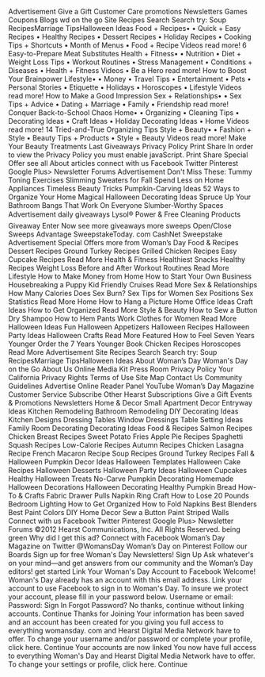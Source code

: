 Advertisement Give a Gift Customer Care promotions Newsletters Games Coupons Blogs wd on the go Site Recipes Search Search try: Soup RecipesMarriage TipsHalloween Ideas Food + Recipes• • Quick + Easy Recipes • Healthy Recipes • Dessert Recipes • Holiday Recipes • Cooking Tips + Shortcuts • Month of Menus • Food + Recipe Videos read more! 6 Easy-to-Prepare Meat Substitutes Health + Fitness• • Nutrition • Diet + Weight Loss Tips • Workout Routines • Stress Management • Conditions + Diseases • Health + Fitness Videos • Be a Hero read more! How to Boost Your Brainpower Lifestyle• • Money • Travel Tips • Entertainment • Pets • Personal Stories • Etiquette • Holidays • Horoscopes • Lifestyle Videos read more! How to Make a Good Impression Sex + Relationships• • Sex Tips + Advice • Dating + Marriage • Family • Friendship read more! Conquer Back-to-School Chaos Home• • Organizing • Cleaning Tips • Decorating Ideas • Craft Ideas • Holiday Decorating Ideas • Home Videos read more! 14 Tried-and-True Organizing Tips Style + Beauty• • Fashion + Style • Beauty Tips + Products • Style + Beauty Videos read more! Make Your Beauty Treatments Last Giveaways Privacy Policy Print Share In order to view the Privacy Policy you must enable javaScript. Print Share Special Offer see all About articles connect with us Facebook Twitter Pinterest Google Plus> Newsletter Forums Advertisement Don't Miss These: Tummy Toning Exercises Slimming Sweaters for Fall Spend Less on Home Appliances Timeless Beauty Tricks Pumpkin-Carving Ideas 52 Ways to Organize Your Home Magical Halloween Decorating Ideas Spruce Up Your Bathroom Bangs That Work On Everyone Slumber-Worthy Spaces Advertisement daily giveaways Lysol® Power & Free Cleaning Products Giveaway Enter Now see more giveaways more sweeps Open/Close Sweeps Advantage SweepstakeToday. com CashNet Sweepstake Advertisement Special Offers more from Woman’s Day Food & Recipes Dessert Recipes Ground Turkey Recipes Grilled Chicken Recipes Easy Cupcake Recipes Read More Health & Fitness Healthiest Snacks Healthy Recipes Weight Loss Before and After Workout Routines Read More Lifestyle How to Make Money from Home How to Start Your Own Business Housebreaking a Puppy Kid Friendly Cruises Read More Sex & Relationships How Many Calories Does Sex Burn? Sex Tips for Women Sex Positions Sex Statistics Read More Home How to Hang a Picture Home Office Ideas Craft Ideas How to Get Organized Read More Style & Beauty How to Sew a Button Dry Shampoo How to Hem Pants Work Clothes for Women Read More Halloween Ideas Fun Halloween Appetizers Halloween Recipes Halloween Party Ideas Halloween Crafts Read More Featured How to Feel Seven Years Younger Order the 7 Years Younger Book Chicken Recipes Horoscopes Read More Advertisement Site Recipes Search Search try: Soup RecipesMarriage TipsHalloween Ideas About Woman’s Day Woman's Day on the Go About Us Online Media Kit Press Room Privacy Policy Your California Privacy Rights Terms of Use Site Map Contact Us Community Guidelines Advertise Online Reader Panel YouTube Woman’s Day Magazine Customer Service Subscribe Other Hearst Subscriptions Give a Gift Events & Promotions Newsletters Home & Decor Small Apartment Decor Entryway Ideas Kitchen Remodeling Bathroom Remodeling DIY Decorating Ideas Kitchen Designs Dressing Tables Window Dressings Table Setting Ideas Family Room Decorating Decorating Ideas Food & Recipes Salmon Recipes Chicken Breast Recipes Sweet Potato Fries Apple Pie Recipes Spaghetti Squash Recipes Low-Calorie Recipes Autumn Recipes Chicken Lasagna Recipe French Macaron Recipe Soup Recipes Ground Turkey Recipes Fall & Halloween Pumpkin Decor Ideas Halloween Templates Halloween Cake Recipes Halloween Desserts Halloween Party Ideas Halloween Cupcakes Healthy Halloween Treats No-Carve Pumpkin Decorating Homemade Halloween Decorations Halloween Decorating Healthy Pumpkin Bread How-To & Crafts Fabric Drawer Pulls Napkin Ring Craft How to Lose 20 Pounds Bedroom Lighting How to Get Organized How to Fold Napkins Best Blenders Best Paint Colors DIY Home Decor Sew a Button Paint Striped Walls Connect with us Facebook Twitter Pinterest Google Plus> Newsletter Forums ©2012 Hearst Communications, Inc. All Rights Reserved. being green Why did I get this ad? Connect with Facebook Woman’s Day Magazine on Twitter @WomansDay Woman’s Day on Pinterest Follow our Boards Sign up for free Woman's Day Newsletters! Sign Up Ask whatever's on your mind—and get answers from our community and the Woman’s Day editors! get started Link Your Woman's Day Account to Facebook Welcome! Woman's Day already has an account with this email address. Link your account to use Facebook to sign in to Woman's Day. To insure we protect your account, please fill in your password below. Username or email: Password: Sign In Forgot Password? No thanks, continue without linking accounts. Continue Thanks for Joining Your information has been saved and an account has been created for you giving you full access to everything womansday. com and Hearst Digital Media Network have to offer. To change your username and/or password or complete your profile, click here. Continue Your accounts are now linked You now have full access to everything Woman's Day and Hearst Digital Media Network have to offer. To change your settings or profile, click here. Continue